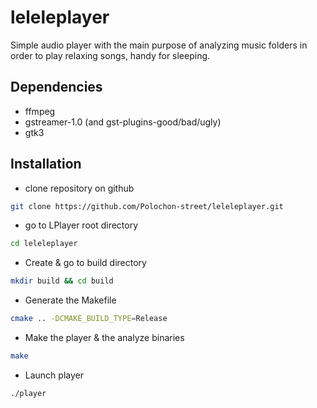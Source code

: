 # leleleplayer
Simple audio player with the main purpose of analyzing music folders in order to play relaxing songs, handy for sleeping.

## Dependencies
* ffmpeg
* gstreamer-1.0 (and gst-plugins-good/bad/ugly)
* gtk3

## Installation

* clone repository on github
```bash
git clone https://github.com/Polochon-street/leleleplayer.git
```
* go to LPlayer root directory
```bash
cd leleleplayer 
```
* Create & go to build directory
```bash
mkdir build && cd build
```
* Generate the Makefile
```bash
cmake .. -DCMAKE_BUILD_TYPE=Release
```
* Make the player & the analyze binaries
```bash
make
```
* Launch player
```bash
./player
```
